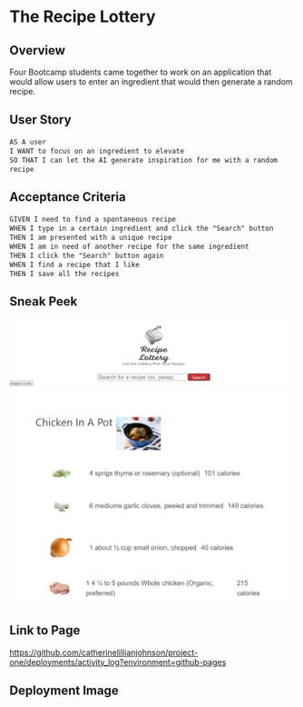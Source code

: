 # The Recipe Lottery

## Overview

Four Bootcamp students came together to work on an application that would allow users to 
enter an ingredient that would then generate a random recipe.

## User Story

```
AS A user
I WANT to focus on an ingredient to elevate
SO THAT I can let the AI generate inspiration for me with a random recipe
```


## Acceptance Criteria

```
GIVEN I need to find a spontaneous recipe
WHEN I type in a certain ingredient and click the "Search" button
THEN I am presented with a unique recipe
WHEN I am in need of another recipe for the same ingredient
THEN I click the "Search" button again
WHEN I find a recipe that I like
THEN I save all the recipes
```

## Sneak Peek 



![On the online page, there is a search bar that allows you to enter a recipe and click the button to generate a random recipe](assets/deploymentimg.png)

## Link to Page

https://github.com/catherinelillianjohnson/project-one/deployments/activity_log?environment=github-pages


## Deployment Image

